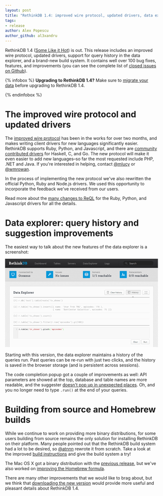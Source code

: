 ```yaml
---
layout: post
title: "RethinkDB 1.4: improved wire protocol, updated drivers, data explorer history"
tags:
- release
author: Alex Popescu
author_github: al3xandru
---
```


RethinkDB 1.4 ([Some Like it Hot][yt]) is out.  This release includes an
improved wire protocol, updated drivers, support for query history in the data
explorer, and a brand-new build system. It contains well over 100 bug fixes,
features, and improvements (you can see the complete list of [closed issues on
Github][1]).
<!--more-->

[yt]: http://www.youtube.com/watch?v=Eo2v3kTxzBU
[1]: https://github.com/rethinkdb/rethinkdb/issues?milestone=5&page=1&state=closed

{% infobox %}
__Upgrading to RethinkDB 1.4?__ Make sure to [migrate your data][] before
upgrading to RethinkDB 1.4.

[migrate your data]: /docs/migration
{% endinfobox %}

# The improved wire protocol and updated drivers

The [improved wire protocol][protocol] has been in the works for over two
months, and makes writing client drivers for new languages significantly
easier. RethinkDB supports Ruby, Python, and Javascript, and there are
[community contributed drivers][drivers] for Haskell, C, and Go. The new
protocol will make it even easier to add new languages&ndash;so far the most
requested include PHP, .NET and Java. If you're interested in helping, contact
[@mlucy][] or [@wmrowan][].

[protocol]: http://www.rethinkdb.com/blog/rethinkdb-wire-protocol-call-for-comments/ 
[drivers]: https://github.com/rethinkdb/rethinkdb/wiki/Community-contributions
[@mlucy]: https://github.com/mlucy
[@wmrowan]: https://github.com/wmrowan

In the process of implementing the new protocol we've also rewritten the
official Python, Ruby and Node.js drivers. We used this opportunity to
incorporate the feedback we've received from our users.

Read more about the [many changes to ReQL][reql-changes] for the Ruby, Python,
and Javascript drivers for all the details.

[reql-changes]: https://github.com/rethinkdb/rethinkdb/wiki/ReQL-changes-in-RethinkDB-1.4

# Data explorer: query history and suggestion improvements

The easiest way to talk about the new features of the data explorer is a
screenshot:

<img src="/assets/images/posts/2013-03-18-data-explorer.png" />

Starting with this version, the data explorer maintains a history of the
queries run. Past queries can be re-run with just two clicks, and the history
is saved in the browser storage (and is persistent across sessions). 

The code completion popup got a couple of improvements as well: API parameters
are showed at the top, database and table names are more readable, and the
suggester [doesn't pop up in unexpected places][#320].  Oh, and you no longer
need to type `.run()` at the end of your queries.

[#320]: https://github.com/rethinkdb/rethinkdb/issues/320

# Building from source and Homebrew builds

While we continue to work on providing more binary distributions, for some
users building from source remains the only solution for installing RethinkDB
on their platform. Many people pointed out that the RethinkDB build system had
a lot to be desired, so [@atnnn][] rewrote it from scratch.  Take a look at the
improved [build instructions][] and give the build system a try!

[@atnnn]: https://github.com/atnnn
[build instructions]: /docs/build/

The Mac OS X got a binary distribution with the [previous release][1.3], but
we've also worked on [improving the Homebrew formula][#235]. 

[1.3]: http://www.rethinkdb.com/blog/rethinkdb-13-release/
[#235]: https://github.com/rethinkdb/rethinkdb/issues/235

There are many other improvements that we would like to brag about, but we
think that [downloading the new version][install] would provide more useful and
pleasant details about RethinkDB 1.4.

[install]: /docs/install

